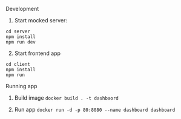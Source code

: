 Development

1. Start mocked server:
```
cd server
npm install
npm run dev
```

2. Start frontend app
``` 
cd client
npm install
npm run
```

Running app
1. Build image
```docker build . -t dashbaord```

2. Run app
```docker run -d -p 80:8080 --name dashboard dashboard```